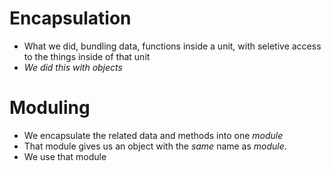 # Encapsulation 
- What we did, bundling data, functions inside a unit, with seletive access to the things
inside of that unit 
- *We did this with objects*

# Moduling 
- We encapsulate the related data and methods into one *module* 
- That module gives us an object with the *same* name as *module*. 
- We use that module 